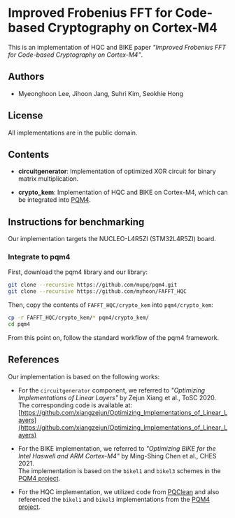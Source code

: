 # Improved Frobenius FFT for Code-based Cryptography on Cortex-M4

This is an implementation of HQC and BIKE paper *"Improved Frobenius FFT for Code-based Cryptography on Cortex-M4"*.

## Authors

- Myeonghoon Lee, Jihoon Jang, Suhri Kim, Seokhie Hong

## License

All implementations are in the public domain.

## Contents

- **circuitgenerator**: Implementation of optimized XOR circuit for binary matrix multiplication.  

- **crypto_kem**: Implementation of HQC and BIKE on Cortex-M4, which can be integrated into [PQM4](https://github.com/mupq/pqm4).

## Instructions for benchmarking

Our implementation targets the NUCLEO-L4R5ZI (STM32L4R5ZI) board. 

### Integrate to pqm4

First, download the pqm4 library and our library:

```bash
git clone --recursive https://github.com/mupq/pqm4.git
git clone --recursive https://github.com/myhoon/FAFFT_HQC
```

Then, copy the contents of `FAFFT_HQC/crypto_kem` into `pqm4/crypto_kem`:

```bash
cp -r FAFFT_HQC/crypto_kem/* pqm4/crypto_kem/
cd pqm4
```

From this point on, follow the standard workflow of the pqm4 framework.

## References

Our implementation is based on the following works:

- For the `circuitgenerator` component, we referred to *"Optimizing Implementations of Linear Layers"* by Zejun Xiang et al., ToSC 2020.  
  The corresponding code is available at: [https://github.com/xiangzejun/Optimizing_Implementations_of_Linear_Layers](https://github.com/xiangzejun/Optimizing_Implementations_of_Linear_Layers)

- For the BIKE implementation, we referred to *"Optimizing BIKE for the Intel Haswell and ARM Cortex-M4"* by Ming-Shing Chen et al., CHES 2021.  
  The implementation is based on the `bikel1` and `bikel3` schemes in the [PQM4 project](https://github.com/mupq/pqm4).

- For the HQC implementation, we utilized code from [PQClean](https://github.com/PQClean/PQClean) and also referenced the `bikel1` and `bikel3` implementations from the [PQM4 project](https://github.com/mupq/pqm4).